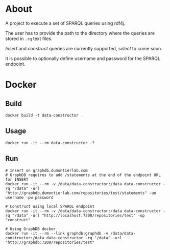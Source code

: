 # About
A project to execute a set of SPARQL queries using rdf4j. 

The user has to provide the path to the directory where the queries are stored in `.rq` text files.

*Insert* and *construct* queries are currently supported, *select* to come soon. 

It is possible to optionally define username and password for the SPARQL endpoint.

# Docker
## Build
```shell
docker build -t data-constructor .
```
## Usage
```shell
docker run -it --rm data-constructor -?
```
## Run
```shell
# Insert on graphdb.dumontierlab.com 
# GraphDB requires to add /statements at the end of the endpoint URL for INSERT
docker run -it --rm -v /data/data-constructor:/data data-constructor -rq "/data" -url "http://graphdb.dumontierlab.com/repositories/test/statements" -un username -pw password

# Construct using local SPARQL endpoint
docker run -it --rm -v /data/data-constructor:/data data-constructor -rq "/data" -url "http://localhost:7200/repositories/test" -op "construct"

# Using GraphDB docker
docker run -it --rm --link graphdb:graphdb -v /data/data-constructor:/data data-constructor -rq "/data" -url "http://graphdb:7200/repositories/test"
```
